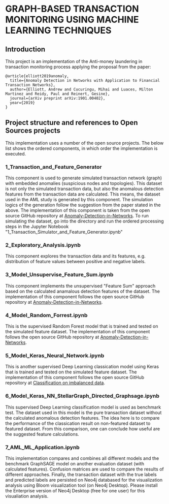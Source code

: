 # GRAPH-BASED TRANSACTION MONITORING USING MACHINE LEARNING TECHNIQUES

## Introduction
This project is an implementation of the Anti-money laundering in transaction monitoring process applying the proposal from the paper:
<pre><code>@article{elliott2019anomaly,
  title={Anomaly Detection in Networks with Application to Financial Transaction Networks},
  author={Elliott, Andrew and Cucuringu, Mihai and Luaces, Milton Martinez and Reidy, Paul and Reinert, Gesine},
  journal={arXiv preprint arXiv:1901.00402},
  year={2019}
}
</code></pre>

## Project structure and references to Open Sources projects
This implementation uses a number of the open source projects. The below list shows the ordered components, in which order the implementation is executed. 

### 1_Transaction_and_Feature_Generator
This component is used to generate simulated transaction network (graph) with embedded anomalies (suspicious nodes and topologies). This dataset is not only the simulated transaction data, but also the anomalous detection features from the transaction data are calculated. This means, the dataset used in the AML study is generated by this component. The simulation logics of the generation follow the suggestion from the paper stated in the above. The implementation of this component is taken from the open source GitHub repository at [Anomaly-Detection-in-Networks](https://github.com/zhangcheng1006/Anomaly-Detection-in-Networks.git). To run simulating the dataset, go into the directory and run the ordered processing steps in the Jupyter Notebook "1_Transaction_Simulator_and_Feature_Generator.ipynb"

### 2_Exploratory_Analysis.ipynb
This component explores the transaction data and its features, e.g. distribution of feature values between positive and negative labels. 

### 3_Model_Unsupervise_Feature_Sum.ipynb
This component implements the unsupervised "Feature Sum" approach based on the calculated anamalous detection features of the dataset. The implementation of this component follows the open source GitHub repository at [Anomaly-Detection-in-Networks](https://github.com/zhangcheng1006/Anomaly-Detection-in-Networks.git).

### 4_Model_Random_Forrest.ipynb
This is the supervised Random Forest model that is trained and tested on the simulated feature dataset. The implementation of this component follows the open source GitHub repository at [Anomaly-Detection-in-Networks](https://github.com/zhangcheng1006/Anomaly-Detection-in-Networks.git).

### 5_Model_Keras_Neural_Network.ipynb
This is another supervised Deep Learning classication model using Keras that is trained and tested on the simulated feature dataset. The implementation of this component follows the open source GitHub repository at [Classification on imbalanced data](https://www.tensorflow.org/tutorials/structured_data/imbalanced_data).

### 6_Model_Keras_NN_StellarGraph_Directed_Graphsage.ipynb
This supervised Deep Learning classification model is used as benchmark test. The dataset used in this model is the pure transaction dataset without the calculated anomalous detection features. The idea here is to compare the performance of the classication result on non-featured dataset to featured dataset. From this comparison, one can conclude how useful are the suggested feature calculations.

### 7_AML_ML_Application.ipynb
This implementation compares and combines all different models and the benchmark GraphSAGE model on another evaluation dataset (with calculated features). Confusion matrices are used to compare the results of different approaches. Finally, the transaction dataset with the true labels and predicted labels are persisted on Neo4j databased for the visualization analysis using Bloom visualization tool (on Neo4j Desktop). Please install the Enterprise version of Neo4j Desktop (free for one user) for this visualiation analysis.





